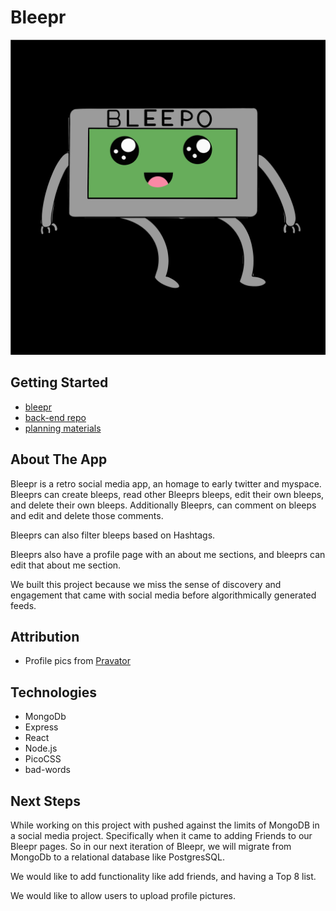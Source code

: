 # Bleepr

![bleepo](./src/assets/images/Bleepo-transparent.svg)

## Getting Started

- [bleepr](https://bleepr.netlify.app/)
- [back-end repo](https://github.com/raworiginal/bleepr-express-back-end)
- [planning materials](https://trello.com/b/MaR3HXMP/bleepr)

## About The App

Bleepr is a retro social media app, an homage to early twitter and myspace. Bleeprs can create bleeps, read other Bleeprs bleeps, edit their own bleeps, and delete their own bleeps. Additionally Bleeprs, can comment on bleeps and edit and delete those comments.

Bleeprs can also filter bleeps based on Hashtags.

Bleeprs also have a profile page with an about me sections, and bleeprs can edit that about me section.

We built this project because we miss the sense of discovery and engagement that came with social media before algorithmically generated feeds.
## Attribution
- Profile pics from [Pravator](https://pravatar.cc/)
## Technologies

- MongoDb
- Express
- React
- Node.js
- PicoCSS
- bad-words

## Next Steps

While working on this project with pushed against the limits of MongoDB in a social media project. Specifically when it came to adding Friends to our Bleepr pages. So in our next iteration of Bleepr, we will migrate from MongoDb to a relational database like PostgresSQL.

We would like to add functionality like add friends, and having a Top 8 list.

We would like to allow users to upload profile pictures.
